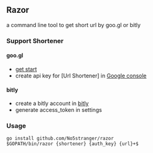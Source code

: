 ## Razor
a command line tool to get short url by goo.gl or bitly


### Support Shortener

#### goo.gl
* [get start](https://developers.google.com/url-shortener/v1/getting_started)
* create api key for [Url Shortener] in [Google console](https://console.developers.google.com/apis/credentials)

#### bitly
* create a bitly account in [bitly](https://bityly.com)
* generate access_token in settings


### Usage
```shell
go install github.com/No5stranger/razor
$GOPATH/bin/razor {shortener} {auth_key} {url}+$
```
